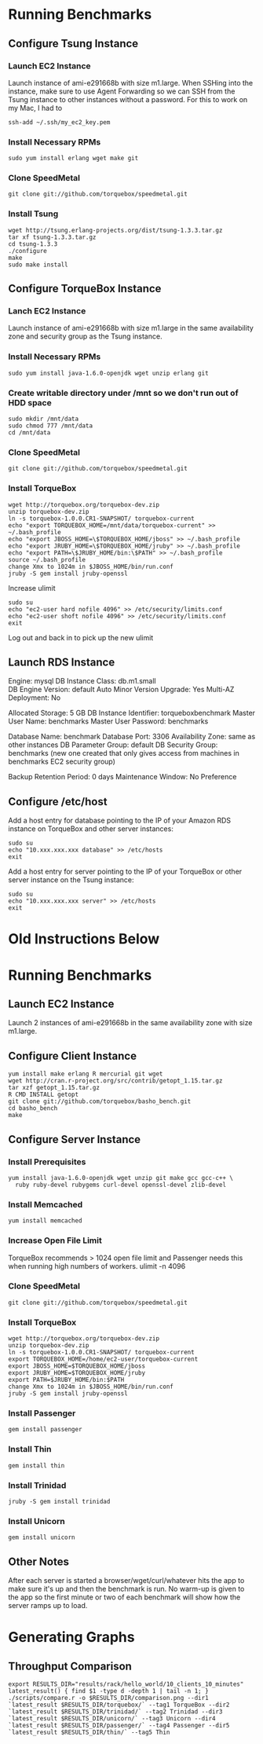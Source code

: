 # Running Benchmarks

## Configure Tsung Instance

### Launch EC2 Instance

Launch instance of ami-e291668b with size m1.large. When SSHing into
the instance, make sure to use Agent Forwarding so we can SSH from the
Tsung instance to other instances without a password. For this to work
on my Mac, I had to

    ssh-add ~/.ssh/my_ec2_key.pem

### Install Necessary RPMs

    sudo yum install erlang wget make git

### Clone SpeedMetal
    git clone git://github.com/torquebox/speedmetal.git

### Install Tsung
    wget http://tsung.erlang-projects.org/dist/tsung-1.3.3.tar.gz
    tar xf tsung-1.3.3.tar.gz
    cd tsung-1.3.3
    ./configure
    make
    sudo make install


## Configure TorqueBox Instance

### Lanch EC2 Instance

Launch instance of ami-e291668b with size m1.large in the same
availability zone and security group as the Tsung instance.

### Install Necessary RPMs
    sudo yum install java-1.6.0-openjdk wget unzip erlang git

### Create writable directory under /mnt so we don't run out of HDD space
    sudo mkdir /mnt/data
    sudo chmod 777 /mnt/data
    cd /mnt/data

### Clone SpeedMetal
    git clone git://github.com/torquebox/speedmetal.git

### Install TorqueBox

    wget http://torquebox.org/torquebox-dev.zip
    unzip torquebox-dev.zip
    ln -s torquebox-1.0.0.CR1-SNAPSHOT/ torquebox-current
    echo "export TORQUEBOX_HOME=/mnt/data/torquebox-current" >> ~/.bash_profile
    echo "export JBOSS_HOME=\$TORQUEBOX_HOME/jboss" >> ~/.bash_profile
    echo "export JRUBY_HOME=\$TORQUEBOX_HOME/jruby" >> ~/.bash_profile
    echo "export PATH=\$JRUBY_HOME/bin:\$PATH" >> ~/.bash_profile
    source ~/.bash_profile
    change Xmx to 1024m in $JBOSS_HOME/bin/run.conf
    jruby -S gem install jruby-openssl

Increase ulimit

    sudo su
    echo "ec2-user hard nofile 4096" >> /etc/security/limits.conf
    echo "ec2-user shoft nofile 4096" >> /etc/security/limits.conf
    exit

Log out and back in to pick up the new ulimit


## Launch RDS Instance

Engine: mysql
DB Instance Class: db.m1.small  
DB Engine Version: default
Auto Minor Version Upgrade: Yes
Multi-AZ Deployment: No

Allocated Storage: 5 GB
DB Instance Identifier: torqueboxbenchmark
Master User Name: benchmarks
Master User Password: benchmarks

Database Name: benchmark
Database Port: 3306
Availability Zone: same as other instances
DB Parameter Group: default
DB Security Group: benchmarks (new one created that only gives access
                   from machines in benchmarks EC2 security group)

Backup Retention Period: 0 days
Maintenance Window: No Preference


## Configure /etc/host

Add a host entry for database pointing to the IP of your Amazon RDS
instance on TorqueBox and other server instances:

    sudo su
    echo "10.xxx.xxx.xxx database" >> /etc/hosts
    exit

Add a host entry for server pointing to the IP of your TorqueBox or
other server instance on the Tsung instance:

    sudo su
    echo "10.xxx.xxx.xxx server" >> /etc/hosts
    exit


# Old Instructions Below

# Running Benchmarks

## Launch EC2 Instance
Launch 2 instances of ami-e291668b in the same availability
zone with size m1.large.

## Configure Client Instance
    yum install make erlang R mercurial git wget
    wget http://cran.r-project.org/src/contrib/getopt_1.15.tar.gz
    tar xzf getopt_1.15.tar.gz
    R CMD INSTALL getopt
    git clone git://github.com/torquebox/basho_bench.git
    cd basho_bench
    make

## Configure Server Instance

### Install Prerequisites
    yum install java-1.6.0-openjdk wget unzip git make gcc gcc-c++ \
      ruby ruby-devel rubygems curl-devel openssl-devel zlib-devel

### Install Memcached
    yum install memcached

### Increase Open File Limit
TorqueBox recommends > 1024 open file limit and Passenger needs
this when running high numbers of workers.
    ulimit -n 4096

### Clone SpeedMetal
    git clone git://github.com/torquebox/speedmetal.git

### Install TorqueBox
    wget http://torquebox.org/torquebox-dev.zip
    unzip torquebox-dev.zip
    ln -s torquebox-1.0.0.CR1-SNAPSHOT/ torquebox-current
    export TORQUEBOX_HOME=/home/ec2-user/torquebox-current
    export JBOSS_HOME=$TORQUEBOX_HOME/jboss
    export JRUBY_HOME=$TORQUEBOX_HOME/jruby
    export PATH=$JRUBY_HOME/bin:$PATH
    change Xmx to 1024m in $JBOSS_HOME/bin/run.conf
    jruby -S gem install jruby-openssl

### Install Passenger
    gem install passenger

### Install Thin
    gem install thin

### Install Trinidad
    jruby -S gem install trinidad

### Install Unicorn
    gem install unicorn

## Other Notes

After each server is started a browser/wget/curl/whatever hits the app
to make sure it's up and then the benchmark is run. No warm-up is
given to the app so the first minute or two of each benchmark will
show how the server ramps up to load.


# Generating Graphs

## Throughput Comparison
    export RESULTS_DIR="results/rack/hello_world/10_clients_10_minutes"
    latest_result() { find $1 -type d -depth 1 | tail -n 1; }
    ./scripts/compare.r -o $RESULTS_DIR/comparison.png --dir1 `latest_result $RESULTS_DIR/torquebox/` --tag1 TorqueBox --dir2 `latest_result $RESULTS_DIR/trinidad/` --tag2 Trinidad --dir3 `latest_result $RESULTS_DIR/unicorn/` --tag3 Unicorn --dir4 `latest_result $RESULTS_DIR/passenger/` --tag4 Passenger --dir5 `latest_result $RESULTS_DIR/thin/` --tag5 Thin

